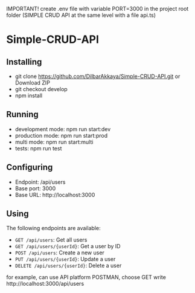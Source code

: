 IMPORTANT! create .env file with variable PORT=3000 in the project root folder (SIMPLE CRUD API at the same level with a file api.ts)

# Simple-CRUD-API
## Installing
 - git clone https://github.com/DilbarAkkaya/Simple-CRUD-API.git or Download ZIP
 - git checkout develop
 - npm install

## Running
 - development mode: npm run start:dev
 - production mode: npm run start:prod
 - multi mode: npm run start:multi
 - tests: npm run test

## Configuring
 - Endpoint: /api/users
 - Base port: 3000
 - Base URL: http://localhost:3000

## Using
The following endpoints are available:
 - `GET /api/users`: Get all users
 - `GET /api/users/{userId}`: Get a user by ID
 - `POST /api/users`: Create a new user
 - `PUT /api/users/{userId}`: Update a user
 - `DELETE /api/users/{userId}`: Delete a user

for example, can use API platform POSTMAN, choose GET write  http://localhost:3000/api/users
